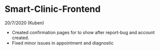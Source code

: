 # Smart-Clinic-Frontend

20/7/2020 (Kuben)

- Created confirmation pages for to show after report-bug and account created.
- Fixed minor issues in appointment and diagnostic
